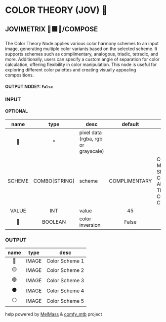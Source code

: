 # COLOR THEORY (JOV) 🛞

## JOVIMETRIX 🔺🟩🔵/COMPOSE

The Color Theory Node applies various color harmony schemes to an input image, generating multiple color variants based on the selected scheme. It supports schemes such as complimentary, analogous, triadic, tetradic, and more. Additionally, users can specify a custom angle of separation for color calculation, offering flexibility in color manipulation. This node is useful for exploring different color palettes and creating visually appealing compositions.

#### OUTPUT NODE?: `False`

### INPUT

#### OPTIONAL

name|type|desc|default|meta
:---:|:---:|---|:---:|---
👾| * | pixel data (rgba, rgb or grayscale) |  | 
SCHEME| COMBO[STRING] | scheme | COMPLIMENTARY | COMPLIMENTARY, MONOCHROMATIC, SPLIT<br>COMPLIMENTARY, ANALOGOUS, TRIADIC, SQUARE,<br>COMPOUND, CUSTOM TETRAD
VALUE| INT | value | 45 | 
🔳| BOOLEAN | color inversion | False | 

### OUTPUT

name|type|desc
:---:|:---:|---
🔵| IMAGE | Color Scheme 1 
🟡| IMAGE | Color Scheme 2 
🟣| IMAGE | Color Scheme 3 
⚫️| IMAGE | Color Scheme 4 
⚪| IMAGE | Color Scheme 5 

help powered by [MelMass](https://github.com/melMass) & [comfy_mtb](https://github.com/melMass/comfy_mtb) project